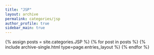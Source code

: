 ```yaml
---
title: "JSP"
layout: archive
permalink: categories/jsp
author_profile: true
sidebar_main: true
---
```



{% assign posts = site.categories.JSP %}
{% for post in posts %} {% include archive-single.html type=page.entries_layout %} {% endfor %}
